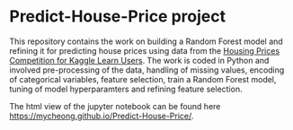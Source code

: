 # Predict-House-Price project
This repository contains the work on building a Random Forest model and refining it for predicting house prices using data from the [Housing Prices Competition for Kaggle Learn Users](https://www.kaggle.com/c/home-data-for-ml-course). The work is coded in Python and involved pre-processing of the data, handling of missing values, encoding of categorical variables, feature selection, train a Random Forest model, tuning of model hyperparamters and refining feature selection. 

The html view of the jupyter notebook can be found here https://mycheong.github.io/Predict-House-Price/.
